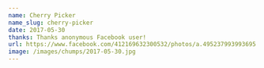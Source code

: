 ```yaml
---
name: Cherry Picker
name_slug: cherry-picker
date: 2017-05-30
thanks: Thanks anonymous Facebook user!
url: https://www.facebook.com/412169632300532/photos/a.495237993993695.1073741829.412169632300532/691323394385153
image: /images/chumps/2017-05-30.jpg
---
```

